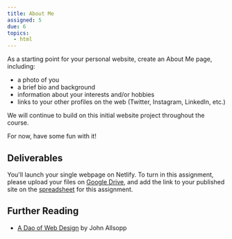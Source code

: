 ```yaml
---
title: About Me
assigned: 5
due: 6
topics:
  - html
---
```


As a starting point for your personal website, create an About Me page, including:

- a photo of you
- a brief bio and background
- information about your interests and/or hobbies
- links to your other profiles on the web (Twitter, Instagram, LinkedIn, etc.)

We will continue to build on this initial website project throughout the course.

For now, have some fun with it!


Deliverables
------------

You'll launch your single webpage on Netlify. To turn in this assignment, please upload your files on [Google Drive](https://drive.google.com/drive/folders/1hcZlNqdySDm4bylcy2Ni4YbnSXifkUeZ), and add the link to your published site on the [spreadsheet](https://docs.google.com/spreadsheets/d/1Ztzs4jheB_HWNSr6AgDMiLag3_GbwDIpQ5g_kuQmGrY/edit#gid=0) for this assignment.


Further Reading
---------------

- [A Dao of Web Design](https://alistapart.com/article/dao) by John Allsopp
